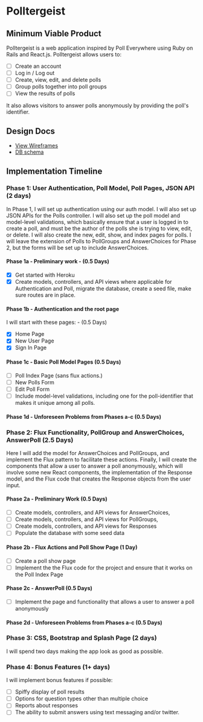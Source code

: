 # Polltergeist

## Minimum Viable Product

Polltergeist is a web application inspired by Poll Everywhere using Ruby on Rails and React.js.  Polltergeist allows users to:

<!-- This is a Markdown checklist. Use it to keep track of your progress! -->

- [ ] Create an account
- [ ] Log in / Log out
- [ ] Create, view, edit, and delete polls
- [ ] Group polls together into poll groups
- [ ] View the results of polls

It also allows visitors to answer polls anonymously by providing the poll's identifier.

## Design Docs
* [View Wireframes][view]
* [DB schema][schema]

[view]: ./docs/views.md
[schema]: ./docs/schema.md

## Implementation Timeline

### Phase 1: User Authentication, Poll Model, Poll Pages, JSON API (2 days)

In Phase 1, I will set up authentication using our auth model.  I will also set up JSON APIs for the Polls controller.  I will also set up the poll model and model-level validations, which basically ensure that a user is logged in to create a poll, and must be the author of the polls she is trying to view, edit, or delete.  I will also create the new, edit, show, and index pages for polls.  I will leave the extension of Polls to PollGroups and AnswerChoices for Phase 2, but the forms will be set up to include AnswerChoices.

#### Phase 1a - Preliminary work - (0.5 Days)
- [X] Get started with Heroku
- [X] Create models, controllers, and API views where applicable for Authentication and Poll, migrate the database, create a seed file, make sure routes are in place.

#### Phase 1b - Authentication and the root page

I will start with these pages: - (0.5 Days)
- [X] Home Page
- [X] New User Page
- [X] Sign In Page

#### Phase 1c - Basic Poll Model Pages (0.5 Days)
- [ ] Poll Index Page (sans flux actions.)
- [ ] New Polls Form
- [ ] Edit Poll Form
- [ ] Include model-level validations, including one for the poll-identifier that makes it unique among all polls.

#### Phase 1d - Unforeseen Problems from Phases a-c (0.5 Days)

### Phase 2: Flux Functionality, PollGroup and AnswerChoices, AnswerPoll (2.5 Days)

Here I will add the model for AnswerChoices and PollGroups, and implement the Flux pattern to facilitate these actions.  Finally, I will create the components that allow a user to answer a poll anonymously, which will involve some new React components, the implementation of the Response model, and the Flux code that creates the Response objects from the user input.

#### Phase 2a - Preliminary Work (0.5 Days)
- [ ] Create models, controllers, and API views for AnswerChoices, 
- [ ] Create models, controllers, and API views for PollGroups,
- [ ] Create models, controllers, and API views for Responses
- [ ] Populate the database with some seed data

#### Phase 2b - Flux Actions and Poll Show Page (1 Day)
- [ ] Create a poll show page
- [ ] Implement the the Flux code for the project and ensure that it works on the Poll Index Page

#### Phase 2c - AnswerPoll (0.5 Days)
- [ ] Implement the page and functionality that allows a user to answer a poll anonymously

#### Phase 2d - Unforeseen Problems from Phases a-c (0.5 Days)

### Phase 3: CSS, Bootstrap and Splash Page (2 days)

I will spend two days making the app look as good as possible.

### Phase 4: Bonus Features (1+ days)

I will implement bonus features if possible:

- [ ] Spiffy display of poll results
- [ ] Options for question types other than multiple choice
- [ ] Reports about responses
- [ ] The ability to submit answers using text messaging and/or twitter.
